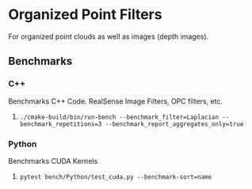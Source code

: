 # Organized Point Filters

For organized point clouds as well as images (depth images).

## Benchmarks

### C++

Benchmarks C++ Code. RealSense Image Filters, OPC filters, etc.

1. `./cmake-build/bin/run-bench --benchmark_filter=Laplacian --benchmark_repetitions=3 --benchmark_report_aggregates_only=true` 

### Python

Benchmarks CUDA Kernels

1. `pytest bench/Python/test_cuda.py --benchmark-sort=name`
